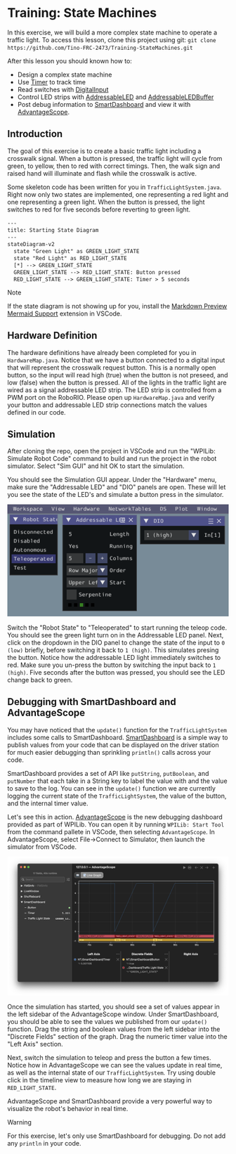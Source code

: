 # Training: State Machines

In this exercise, we will build a more complex state machine to operate a traffic light. To access this lesson, clone this project using git:
`git clone https://github.com/Tino-FRC-2473/Training-StateMachines.git`

After this lesson you should known how to:
* Design a complex state machine
* Use [Timer](https://github.wpilib.org/allwpilib/docs/release/java/edu/wpi/first/wpilibj/Timer.html) to track time
* Read switches with [DigitalInput](https://github.wpilib.org/allwpilib/docs/release/java/edu/wpi/first/wpilibj/DigitalInput.html)
* Control LED strips with [AddressableLED](https://github.wpilib.org/allwpilib/docs/release/java/edu/wpi/first/wpilibj/AddressableLED.html) and [AddressableLEDBuffer](https://github.wpilib.org/allwpilib/docs/release/java/edu/wpi/first/wpilibj/AddressableLEDBuffer.html)
* Post debug information to [SmartDashboard](https://docs.wpilib.org/en/stable/docs/software/dashboards/smartdashboard/displaying-expressions.html) and view it with [AdvantageScope](https://docs.wpilib.org/en/stable/docs/software/dashboards/advantagescope.html).

## Introduction

The goal of this exercise is to create a basic traffic light including a crosswalk signal. When a button is pressed, the traffic light will cycle from green, to yellow, then to red with correct timings. Then, the walk sign and raised hand will illuminate and flash while the crosswalk is active.

Some skeleton code has been written for you in `TrafficLightSystem.java`. Right now only two states are implemented, one representing a red light and one representing a green light. When the button is pressed, the light switches to red for five seconds before reverting to green light.

```mermaid
---
title: Starting State Diagram
---
stateDiagram-v2
  state "Green Light" as GREEN_LIGHT_STATE
  state "Red Light" as RED_LIGHT_STATE
  [*] --> GREEN_LIGHT_STATE
  GREEN_LIGHT_STATE --> RED_LIGHT_STATE: Button pressed
  RED_LIGHT_STATE --> GREEN_LIGHT_STATE: Timer > 5 seconds
```

> [!NOTE]
> If the state diagram is not showing up for you, install the [Markdown Preview Mermaid Support](https://marketplace.visualstudio.com/items?itemName=bierner.markdown-mermaid) extension in VSCode.

## Hardware Definition

The hardware definitions have already been completed for you in `HardwareMap.java`. Notice that we have a button connected to a digital input that will represent the crosswalk request button. This is a normally open button, so the input will read high (true) when the button is not preseed, and low (false) when the button is pressed. All of the lights in the traffic light are wired as a signal addressable LED strip. The LED strip is controlled from a PWM port on the RoboRIO. Please open up `HardwareMap.java` and verify your button and addressable LED strip connections match the values defined in our code.

## Simulation

After cloning the repo, open the project in VSCode and run the "WPILib: Simulate Robot Code" command to build and run the project in the robot simulator. Select "Sim GUI" and hit OK to start the simulation.

You should see the Simulation GUI appear. Under the "Hardware" menu, make sure the "Addressable LED" and "DIO" panels are open. These will let you see the state of the LED's and simulate a button press in the simulator.

![Simulation Panels](/doc/SimulationPanels.png)


Switch the "Robot State" to "Teleoperated" to start running the teleop code. You should see the green light turn on in the Addressable LED panel. Next, click on the dropdown in the DIO panel to change the state of the input to `0 (low)` briefly, before switching it back to `1 (high)`. This simulates presing the button. Notice how the addressable LED light immediately switches to red. Make sure you un-press the button by switching the input back to `1 (high)`. Five seconds after the button was pressed, you should see the LED change back to green.

## Debugging with SmartDashboard and AdvantageScope

You may have noticed that the `update()` function for the `TrafficLightSystem` includes some calls to SmartDashboard. [SmartDashboard](https://docs.wpilib.org/en/stable/docs/software/dashboards/smartdashboard/displaying-expressions.html) is a simple way to publish values from your code that can be displayed on the driver station for much easier debugging than sprinkling `println()` calls across your code.

SmartDashboard provides a set of API like `putString`, `putBoolean`, and `putNumber` that each take in a String key to label the value with and the value to save to the log. You can see in the `update()` function we are currently logging the current state of the `TrafficLightSystem`, the value of the button, and the internal timer value.

Let's see this in action. [AdvantageScope](https://docs.wpilib.org/en/stable/docs/software/dashboards/advantagescope.html) is the new debugging dashboard provided as part of WPILib. You can open it by running `WPILib: Start Tool` from the command pallete in VSCode, then selecting `AdvantageScope`. In AdvantageScope, select File->Connect to Simulator, then launch the simulator from VSCode.

![AdvantageScope Graph View](/doc/AdvantageScopeWindow.png)

Once the simulation has started, you should see a set of values appear in the left sidebar of the AdvantageScope window. Under SmartDashboard, you should be able to see the values we published from our `update()` function. Drag the string and boolean values from the left sidebar into the "Discrete Fields" section of the graph. Drag the numeric timer value into the "Left Axis" section.

Next, switch the simulation to teleop and press the button a few times. Notice how in AdvantageScope we can see the values update in real time, as well as the internal state of our `TrafficLightSystem`. Try using double click in the timeline view to measure how long we are staying in `RED_LIGHT_STATE`.

AdvantageScope and SmartDashboard provide a very powerful way to visualize the robot's behavior in real time.

> [!WARNING]
> For this exercise, let's only use SmartDashboard for debugging. Do not add any `println` in your code.